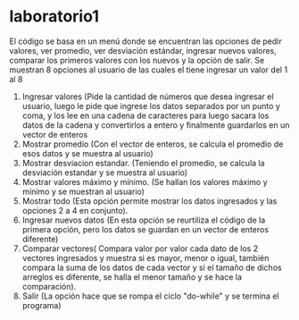 # laboratorio1
El código se basa en un menú donde se encuentran las opciones de pedir valores, ver promedio, ver desviación estándar, ingresar nuevos valores, comparar los primeros valores con los nuevos y la opción de salir. 
Se muestran 8 opciones al usuario de las cuales el tiene ingresar un valor del 1 al 8
1. Ingresar valores (Pide la cantidad de números que desea ingresar el usuario, luego le pide que ingrese los datos separados por un punto y coma, y los lee en una cadena de caracteres para luego sacara los datos de la cadena y convertirlos a entero y finalmente guardarlos en un vector de enteros
2. Mostrar promedio  (Con el vector de enteros, se calcula el promedio de esos datos y se muestra al usuario)
3. Mostrar desviacion estandar. (Teniendo el promedio, se calcula la desviación estandar y se muestra al usuario)
4. Mostrar valores máximo y mínimo. (Se hallan los valores máximo y mínimo y se muestran al usuario)
5. Mostrar todo (Esta opción permite mostrar los datos ingresados y las opciones 2 a 4 en conjunto).
6. Ingresar nuevos datos (En esta opción se reurtiliza el código de la primera opción, pero los datos se guardan en un vector de enteros diferente)
7. Comparar  vectores( Compara valor por valor cada dato de los 2 vectores ingresados y  muestra si es mayor, menor  o igual, también compara la suma de los datos de cada vector y si el tamaño de dichos arreglos es diferente,  se halla el menor tamaño y se  hace la comparación).
8. Salir (La opción hace que se rompa el ciclo "do-while" y se termina el programa)
